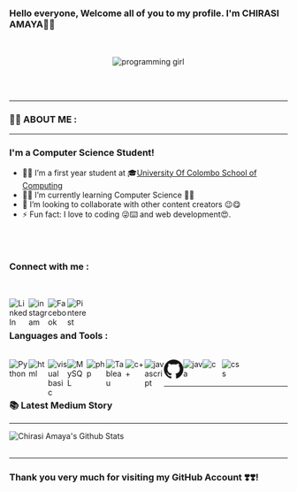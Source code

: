 ### Hello everyone, Welcome all of you to my profile. I'm CHIRASI AMAYA👋👋

<br />
<p align="center">
<img align="center" alt="programming girl" width="400px" height="400px" src="https://res.cloudinary.com/practicaldev/image/fetch/s--2bZIjPGC--/c_limit%2Cf_auto%2Cfl_progressive%2Cq_66%2Cw_880/https://dev-to-uploads.s3.amazonaws.com/i/d4tvukbt5mra37cvwklk.gif" /> </p>
<br /><br />

<hr>

### 🙋‍♀️ ABOUT ME : 
<hr> 

### I'm a Computer Science Student!

- 👩‍🎓 I’m a first year student at 🎓[University Of Colombo School of Computing]  
- 👩‍💻 I’m currently learning Computer Science 💙💖
- 👯 I’m looking to collaborate with other content creators 😉😋
- ⚡ Fun fact: I love to coding 😜⌨️ and web development😍.

<br />
<br />

### Connect with me :

<br />

[<img align="left" alt="LinkedIn" width="35px" src="https://cdn2.iconfinder.com/data/icons/social-media-2285/512/1_Linkedin_unofficial_colored_svg-256.png" />][linkedin] 
[<img align="left" alt="instagram" width="35px" src="https://cdn2.iconfinder.com/data/icons/social-media-2285/512/1_Instagram_colored_svg_1-256.png" />][Instagram]
[<img align="left" alt="Facebook" width="35px" src="https://cdn1.iconfinder.com/data/icons/social-media-2285/512/Colored_Facebook3_svg-256.png" />][Facebook]
[<img align="left" alt="Pinterest" width="35px" src="https://cdn2.iconfinder.com/data/icons/social-media-2285/512/1_Pinterest_colored_svg-256.png" />][Pinterest]


<br />
<br />

### Languages and Tools :

<br />

<img align="left" alt="Python" width="35px" src="https://img.icons8.com/ios-filled/2x/python.png" />
<img align="left" alt="html" width="35px" src="https://img.icons8.com/ios-filled/2x/html.png" />
<img align="left" alt="visual basic" width="35px" src="https://img.icons8.com/ios-filled/2x/vb.png" />
<img align="left" alt="MySQL" width="35px" src="https://img.icons8.com/material-outlined/2x/mysql-logo.png" />
<img align="left" alt="php" width="35px" src="https://img.icons8.com/ios-filled/2x/php-logo.png" />
<img align="left" alt="Tableau" width="35px" src="https://img.icons8.com/material-sharp/2x/github.png" />
<img align="left" alt="c++" width="35px" src="https://img.icons8.com/ios-filled/2x/c-plus-plus.png" />
<img align="left" alt="javascript" width="35px" src="https://img.icons8.com/ios-filled/2x/javascript.png" />
<img align="left" alt="GitHub" width="35px" src="https://raw.githubusercontent.com/github/explore/78df643247d429f6cc873026c0622819ad797942/topics/github/github.png" />
<img align="left" alt="java" width="35px" src="https://img.icons8.com/ios-filled/2x/java-coffee-cup-logo.png" />
<img align="left" alt="c" width="35px" src="https://img.icons8.com/ios-filled/2x/c.png" />
<img align="left" alt="css" width="35px" src="https://img.icons8.com/ios-filled/2x/css.png" />

<br />
<br />

---

### 📚 Latest Medium Story
<!-- MEDIUM-STORY-LIST:START -->
<!-- MEDIUM-STORY-LIST:END -->

---

<img align="left" alt="Chirasi Amaya's Github Stats" src="https://github-readme-stats.vercel.app/api?username=chirasi99&show_icons=true&hide_border=true" />

<br />
<br />

<hr>

### Thank you very much for visiting my GitHub Account ❣️❣️!

[University Of Colombo School of Computing]: https://ucsc.cmb.ac.lk/
[Pinterest]: https://www.pinterest.com/chirasia/
[Instagram]: https://instagram.com/chirasi_amaya99
[Facebook]: https://www.facebook.com/chirasi.amaya
[linkedin]: https://www.linkedin.com/in/chirasi-amaya-094a36221/

